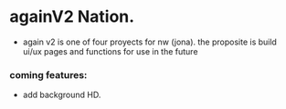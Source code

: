 # againV2 Nation.
- again v2 is one of four proyects for nw (jona).
the proposite is build ui/ux pages and functions for use in the future

### coming features:
- add background HD.
